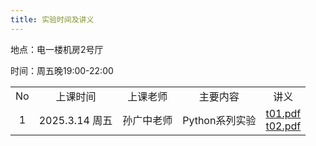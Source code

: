 ```yaml
---
title: 实验时间及讲义
---
```


地点：电一楼机房2号厅

时间：周五晚19:00-22:00

<table>
  <tbody>
    <tr>
      <td align="center">No</td>
      <td align="center">上课时间</td>
      <td align="center">上课老师</td>
      <td align="center">主要内容</td>
      <td align="center">讲义</td>
    </tr>
    <tr>
      <td align="center">1</td>
      <td>2025.3.14 周五</td>
      <td rowspan="2" align="center">孙广中老师</td>
      <td rowspan="2" align="center">Python系列实验</td>
      <td rowspan="2">
        <a href="./t01.pdf">t01.pdf</a><br />
        <a href="./t02.pdf">t02.pdf</a><br />
      </td>
    </tr>
  </tbody>
</table>
